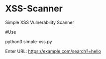 # XSS-Scanner
Simple XSS Vulnerability Scanner

#Use

python3 simple-xss.py

Enter URL: https://example.com/search?=hello
